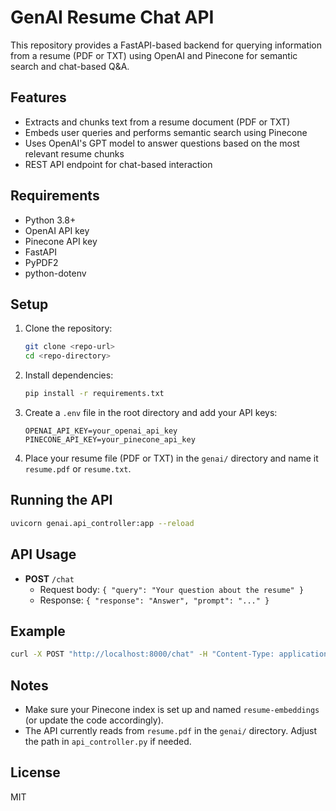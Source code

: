 # GenAI Resume Chat API

This repository provides a FastAPI-based backend for querying information from a resume (PDF or TXT) using OpenAI and Pinecone for semantic search and chat-based Q&A.

## Features

- Extracts and chunks text from a resume document (PDF or TXT)
- Embeds user queries and performs semantic search using Pinecone
- Uses OpenAI's GPT model to answer questions based on the most relevant resume chunks
- REST API endpoint for chat-based interaction

## Requirements

- Python 3.8+
- OpenAI API key
- Pinecone API key
- FastAPI
- PyPDF2
- python-dotenv

## Setup

1. Clone the repository:
   ```bash
   git clone <repo-url>
   cd <repo-directory>
   ```
2. Install dependencies:
   ```bash
   pip install -r requirements.txt
   ```
3. Create a `.env` file in the root directory and add your API keys:
   ```env
   OPENAI_API_KEY=your_openai_api_key
   PINECONE_API_KEY=your_pinecone_api_key
   ```
4. Place your resume file (PDF or TXT) in the `genai/` directory and name it `resume.pdf` or `resume.txt`.

## Running the API

```bash
uvicorn genai.api_controller:app --reload
```

## API Usage

- **POST** `/chat`
  - Request body: `{ "query": "Your question about the resume" }`
  - Response: `{ "response": "Answer", "prompt": "..." }`

## Example

```bash
curl -X POST "http://localhost:8000/chat" -H "Content-Type: application/json" -d '{"query": "What is the candidate's work experience?"}'
```

## Notes

- Make sure your Pinecone index is set up and named `resume-embeddings` (or update the code accordingly).
- The API currently reads from `resume.pdf` in the `genai/` directory. Adjust the path in `api_controller.py` if needed.

## License

MIT
